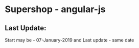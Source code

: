 # Supershop - angular-js

## Last Update: 
Start may be - ‎07-January-‎2019 and Last update - same date 
